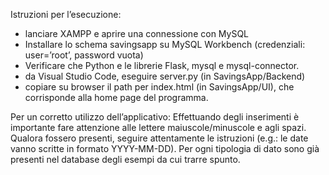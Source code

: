 Istruzioni per l’esecuzione:

- lanciare XAMPP e aprire una connessione con MySQL
- Installare lo schema savingsapp su MySQL Workbench (credenziali: user=’root’, password vuota)
- Verificare che Python e le librerie Flask, mysql e mysql-connector.
- da Visual Studio Code, eseguire server.py (in SavingsApp/Backend)
- copiare su browser il path per index.html (in SavingsApp/UI), che corrisponde alla home page del programma.


Per un corretto utilizzo dell’applicativo:
Effettuando degli  inserimenti è importante fare attenzione alle lettere maiuscole/minuscole e agli spazi. Qualora fossero presenti, seguire attentamente le istruzioni (e.g.: le date vanno scritte in formato YYYY-MM-DD).
Per ogni tipologia di dato sono già presenti nel database degli esempi da cui trarre spunto.
